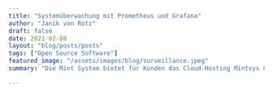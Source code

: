 ```yaml
---
title: "Systemüberwachung mit Prometheus und Grafana"
author: "Janik von Rotz"
draft: false
date: 2021-02-08
layout: "blog/posts/posts"
tags: ["Open Source Software"]
featured_image: "/assets/images/blog/surveillance.jpeg"
summary: "Die Mint System bietet für Kunden das Cloud-Hosting Mintsys Cloud an. Zum Betrieb werden Server in existierenden Rechenzentren gemietet. Der Hosting-Partner stellt sicher, dass die physischen Server f..."

---
```


